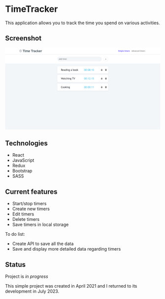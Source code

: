 # TimeTracker

This application allows you to track the time you spend on various activities.

## Screenshot

![Screenshot](./img/screenshot.PNG)

## Technologies
* React
* JavaScript
* Redux
* Bootstrap
* SASS

## Current features

- Start/stop timers
- Create new timers
- Edit timers
- Delete timers
- Save timers in local storage

To do list:
* Create API to save all the data
* Save and display more detailed data regarding timers

## Status

Project is _in progress_

This simple project was created in April 2021 and I returned to its development in July 2023.
